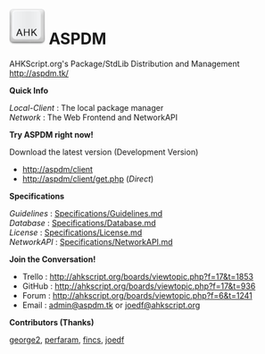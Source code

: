 # ![logo](Local-Client/Res/ahk.png) ASPDM
  
AHKScript.org's Package/StdLib Distribution and Management  
http://aspdm.tk/  
  
**Quick Info**  
  
_Local-Client_ : The local package manager  
_Network_ : The Web Frontend and NetworkAPI  
  
**Try ASPDM right now!**  
  
Download the latest version (Development Version)  
  
- [http://aspdm/client](http://aspdm/client)  
- [http://aspdm/client/get.php](http://aspdm/client/get.php) (_Direct_)  
  
**Specifications**  

_Guidelines_ : [Specifications/Guidelines.md](Specifications/Guidelines.md)  
_Database_ : [Specifications/Database.md](Specifications/Database.md)  
_License_ : [Specifications/License.md](Specifications/License.md)  
_NetworkAPI_ : [Specifications/NetworkAPI.md](Specifications/NetworkAPI.md)  
  
**Join the Conversation!**  
  
- Trello : http://ahkscript.org/boards/viewtopic.php?f=17&t=1853
- GitHub : http://ahkscript.org/boards/viewtopic.php?f=17&t=936
- Forum : http://ahkscript.org/boards/viewtopic.php?f=6&t=1241
- Email : [admin@aspdm.tk](mailto:admin@aspdm.tk) or [joedf@ahkscript.org](mailto:joedf@ahkscript.org)
  
**Contributors (Thanks)**  
  
[george2](https://github.com/george2), [perfaram](https://github.com/perfaram), [fincs](https://github.com/fincs), [joedf](https://github.com/joedf)